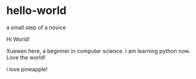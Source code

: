 # hello-world
a small step of a novice

Hi World!

Xuewen here, a beginner in computer science. I am learning python now. Love the world!

i love pineapple!
